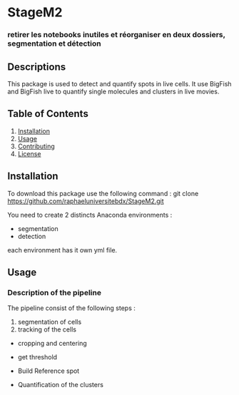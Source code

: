 # StageM2

### retirer les notebooks inutiles et réorganiser en deux dossiers,  segmentation et détection 
## Descriptions 
This package is used to detect and quantify spots in live cells. 
It use BigFish and BigFish live to quantify single molecules and clusters in live movies. 


## Table of Contents 
1. [Installation](#installation)
2. [Usage](#usage)
3. [Contributing](#contributing)
4. [License](#license)

## Installation 

To download this package use the following command : 
git clone https://github.com/raphaeluniversitebdx/StageM2.git

You need to create 2 distincts Anaconda environments : 
- segmentation
- detection 

each environment has it own yml file. 

## Usage

### Description of the pipeline 
The pipeline consist of the following steps :
1) segmentation of cells
2) tracking of the cells
- cropping and centering

- get threshold
- Build Reference spot
- Quantification of the clusters 

